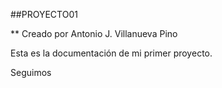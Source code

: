 ##PROYECTO01

** Creado por Antonio J. Villanueva Pino

Esta es la documentación de mi primer proyecto.

Seguimos

